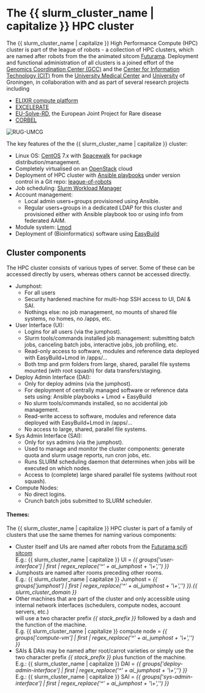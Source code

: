 # The {{ slurm_cluster_name | capitalize }} HPC cluster

The {{ slurm_cluster_name | capitalize }} High Performance Compute (HPC) cluster is part of the league of robots - a collection of HPC clusters, 
which are named after robots from the the animated sitcom [Futurama](https://en.wikipedia.org/wiki/Futurama).
Deployment and functional administration of all clusters is a joined effort of the
[Genomics Coordination Center (GCC)](http://wiki.gcc.rug.nl/)
and the 
[Center for Information Technology (CIT)](https://www.rug.nl/society-business/centre-for-information-technology/)
from the [University Medical Center](https://www.umcg.nl) and [University](https://www.rug.nl) of Groningen, 
in collaboration with and as part of several research projects including

* [ELIXIR compute platform](https://www.elixir-europe.org/platforms/compute)
* [EXCELERATE](https://www.elixir-europe.org/about-us/how-funded/eu-projects/excelerate)
* [EU-Solve-RD](http://solve-rd.eu/), the European Joint Project for Rare disease
* [CORBEL](https://www.corbel-project.eu/home.html)

![RUG-UMCG](img/RUGUMCGduobrand.png)

The key features of the the {{ slurm_cluster_name | capitalize }} cluster:

 * Linux OS: [CentOS](https://www.centos.org/) 7.x with [Spacewalk](https://spacewalkproject.github.io/) for package distribution/management.
 * Completely virtualised on an [OpenStack](https://www.openstack.org/) cloud
 * Deployment of HPC cluster with [Ansible playbooks](https://docs.ansible.com/ansible/latest/index.html) under version control in a Git repo: [league-of-robots](https://github.com/rug-cit-hpc/league-of-robots)
 * Job scheduling: [Slurm Workload Manager](https://slurm.schedmd.com/)
 * Account management:
    * Local admin users+groups provisioned using Ansible.
    * Regular users+groups in a dedicated LDAP for this cluster and provisioned either with Ansible playbook too or using info from federated AAIM.
 * Module system: [Lmod](https://github.com/TACC/Lmod)
 * Deployment of (Bioinformatics) software using [EasyBuild](https://github.com/easybuilders/easybuild)

## Cluster components

The HPC cluster consists of various types of server. Some of these can be accessed directly by users, whereas others cannot be accessed directly.

 * Jumphost:
     * For all users
     * Security hardened machine for multi-hop SSH access to UI, DAI & SAI.
     * Nothings else: no job management, no mounts of shared file systems, no homes, no /apps, etc.
 * User Interface (UI):
     * Logins for all users (via the jumphost).
     * Slurm tools/commands installed job management: submitting batch jobs, canceling batch jobs, interactive jobs, job profiling, etc.
     * Read-only access to software, modules and reference data deployed with EasyBuild+Lmod in /apps/…
     * Both tmp and prm folders from large, shared, parallel file systems mounted (with root squash) for data transfers/staging.
 * Deploy Admin Interface (DAI):
     * Only for deploy admins (via the jumphost).
     * For deployment of centrally managed software or reference data sets using:
       Ansible playbooks + Lmod + EasyBuild
     * No slurm tools/commands installed, so no accidental job management.
     * Read-write access to software, modules and reference data deployed with EasyBuild+Lmod in /apps/...
     * No access to large, shared, parallel file systems.
 * Sys Admin Interface (SAI):
     * Only for sys admins (via the jumphost).
     * Used to manage and monitor the cluster components: generate quota and slurm usage reports, run cron jobs, etc.
     * Runs SLURM scheduling daemon that determines when jobs will be executed on which nodes.
     * Access to (complete) large shared parallel file systems (without root squash).
 * Compute Nodes:
     * No direct logins.
     * Crunch batch jobs submitted to SLURM scheduler.

#### Themes:

The {{ slurm_cluster_name | capitalize }} HPC cluster is part of a family of clusters that use the same themes for naming various components:

 * Cluster itself and UIs are named after robots from the [Futurama scifi sitcom](https://futurama.fandom.com/wiki/Category:Robots)  
   E.g.: {{ slurm_cluster_name | capitalize }} UI = _{{ groups['user-interface'] | first | regex_replace('^' + ai_jumphost + '\\+','') }}_
 * Jumphosts are named after rooms preceding other rooms.  
   E.g.: {{ slurm_cluster_name | capitalize }} Jumphost = _{{ groups['jumphost'] | first | regex_replace('^' + ai_jumphost + '\\+','') }}.{{ slurm_cluster_domain }}_
 * Other machines that are part of the cluster and only accessible using internal network interfaces (schedulers, compute nodes, account servers, etc.)  
   will use a two character prefix _{{ stack_prefix }}_ followed by a dash and the function of the machine.  
   E.g. {{ slurm_cluster_name | capitalize }} compute node = _{{ groups['compute-vm'] | first | regex_replace('^' + ai_jumphost + '\\+','') }}_
 * SAIs & DAIs may be named after root/carrot varieties or simply use the two character prefix _{{ stack_prefix }}_ plus function of the machine.  
   E.g.: {{ slurm_cluster_name | capitalize }} DAI = _{{ groups['deploy-admin-interface'] | first | regex_replace('^' + ai_jumphost + '\\+','') }}_  
   E.g.: {{ slurm_cluster_name | capitalize }} SAI = _{{ groups['sys-admin-interface'] | first | regex_replace('^' + ai_jumphost + '\\+','') }}_
